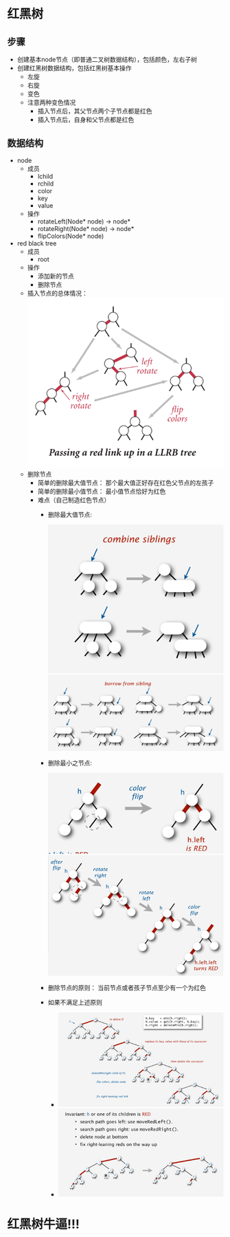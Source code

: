 # 红黑树

## 步骤

- 创建基本node节点（即普通二叉树数据结构），包括颜色，左右子树
- 创建红黑树数据结构，包括红黑树基本操作
    - 左旋
    - 右旋
    - 变色
    - 注意两种变色情况
        - 插入节点后，其父节点两个子节点都是红色
        - 插入节点后，自身和父节点都是红色

## 数据结构

- node
    - 成员
        - lchild
        - rchild
        - color
        - key
        - value
    - 操作
        - rotateLeft(Node* node) -> node*
        - rotateRight(Node* node) -> node*
        - flipColors(Node* node)
- red black tree
    - 成员
        - root
    - 操作
        - 添加新的节点
        - 删除节点
    - 插入节点的总体情况：![image-2021012918163909](./images/image-20210129181639099.png)
    - 删除节点
        - 简单的删除最大值节点： 那个最大值正好存在红色父节点的左孩子
        - 简单的删除最小值节点： 最小值节点恰好为红色
        - 难点（自己制造红色节点）
            - 删除最大值节点:

              ![image-rotateRight](./images/deletemax1.png)
              ![image-rotateRight](./images/deletemax2.png)
            - 删除最小之节点:

              ![image-rotateLeft](./images/deletemin1.png)
              ![image-rotateLeft](./images/deletemin2.png)
            - 删除节点的原则： 当前节点或者孩子节点至少有一个为红色
            - 如果不满足上述原则
                - ![img_delete](./images/delete1.png)
                - ![img_delete](./images/delete2.png)

# 红黑树牛逼!!!
